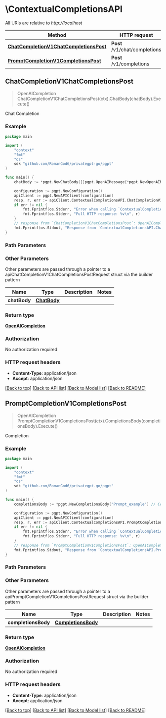 # \ContextualCompletionsAPI

All URIs are relative to *http://localhost*

Method | HTTP request | Description
------------- | ------------- | -------------
[**ChatCompletionV1ChatCompletionsPost**](ContextualCompletionsAPI.md#ChatCompletionV1ChatCompletionsPost) | **Post** /v1/chat/completions | Chat Completion
[**PromptCompletionV1CompletionsPost**](ContextualCompletionsAPI.md#PromptCompletionV1CompletionsPost) | **Post** /v1/completions | Completion



## ChatCompletionV1ChatCompletionsPost

> OpenAICompletion ChatCompletionV1ChatCompletionsPost(ctx).ChatBody(chatBody).Execute()

Chat Completion



### Example

```go
package main

import (
	"context"
	"fmt"
	"os"
	sdk "github.com/RomanGod6/privategpt-go/pgpt"
)

func main() {
	chatBody := *pgpt.NewChatBody([]pgpt.OpenAIMessage{*pgpt.NewOpenAIMessage("Content_example")}) // ChatBody | 

	configuration := pgpt.NewConfiguration()
	apiClient := pgpt.NewAPIClient(configuration)
	resp, r, err := apiClient.ContextualCompletionsAPI.ChatCompletionV1ChatCompletionsPost(context.Background()).ChatBody(chatBody).Execute()
	if err != nil {
		fmt.Fprintf(os.Stderr, "Error when calling `ContextualCompletionsAPI.ChatCompletionV1ChatCompletionsPost``: %v\n", err)
		fmt.Fprintf(os.Stderr, "Full HTTP response: %v\n", r)
	}
	// response from `ChatCompletionV1ChatCompletionsPost`: OpenAICompletion
	fmt.Fprintf(os.Stdout, "Response from `ContextualCompletionsAPI.ChatCompletionV1ChatCompletionsPost`: %v\n", resp)
}
```

### Path Parameters



### Other Parameters

Other parameters are passed through a pointer to a apiChatCompletionV1ChatCompletionsPostRequest struct via the builder pattern


Name | Type | Description  | Notes
------------- | ------------- | ------------- | -------------
 **chatBody** | [**ChatBody**](ChatBody.md) |  | 

### Return type

[**OpenAICompletion**](OpenAICompletion.md)

### Authorization

No authorization required

### HTTP request headers

- **Content-Type**: application/json
- **Accept**: application/json

[[Back to top]](#) [[Back to API list]](../README.md#documentation-for-api-endpoints)
[[Back to Model list]](../README.md#documentation-for-models)
[[Back to README]](../README.md)


## PromptCompletionV1CompletionsPost

> OpenAICompletion PromptCompletionV1CompletionsPost(ctx).CompletionsBody(completionsBody).Execute()

Completion



### Example

```go
package main

import (
	"context"
	"fmt"
	"os"
	sdk "github.com/RomanGod6/privategpt-go/pgpt"
)

func main() {
	completionsBody := *pgpt.NewCompletionsBody("Prompt_example") // CompletionsBody | 

	configuration := pgpt.NewConfiguration()
	apiClient := pgpt.NewAPIClient(configuration)
	resp, r, err := apiClient.ContextualCompletionsAPI.PromptCompletionV1CompletionsPost(context.Background()).CompletionsBody(completionsBody).Execute()
	if err != nil {
		fmt.Fprintf(os.Stderr, "Error when calling `ContextualCompletionsAPI.PromptCompletionV1CompletionsPost``: %v\n", err)
		fmt.Fprintf(os.Stderr, "Full HTTP response: %v\n", r)
	}
	// response from `PromptCompletionV1CompletionsPost`: OpenAICompletion
	fmt.Fprintf(os.Stdout, "Response from `ContextualCompletionsAPI.PromptCompletionV1CompletionsPost`: %v\n", resp)
}
```

### Path Parameters



### Other Parameters

Other parameters are passed through a pointer to a apiPromptCompletionV1CompletionsPostRequest struct via the builder pattern


Name | Type | Description  | Notes
------------- | ------------- | ------------- | -------------
 **completionsBody** | [**CompletionsBody**](CompletionsBody.md) |  | 

### Return type

[**OpenAICompletion**](OpenAICompletion.md)

### Authorization

No authorization required

### HTTP request headers

- **Content-Type**: application/json
- **Accept**: application/json

[[Back to top]](#) [[Back to API list]](../README.md#documentation-for-api-endpoints)
[[Back to Model list]](../README.md#documentation-for-models)
[[Back to README]](../README.md)

